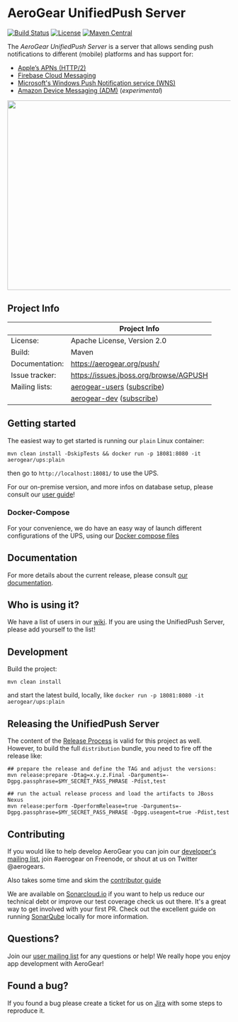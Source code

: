 # AeroGear UnifiedPush Server

[![Build Status](https://travis-ci.org/aerogear/aerogear-unifiedpush-server.png)](https://travis-ci.org/aerogear/aerogear-unifiedpush-server)
[![License](https://img.shields.io/:license-Apache2-blue.svg)](http://www.apache.org/licenses/LICENSE-2.0)
[![Maven Central](https://maven-badges.herokuapp.com/maven-central/org.jboss.aerogear.unifiedpush/unifiedpush-parent/badge.svg)](https://maven-badges.herokuapp.com/maven-central/org.jboss.aerogear.unifiedpush/unifiedpush-parent)

The _AeroGear UnifiedPush Server_ is a server that allows sending push notifications to different (mobile) platforms and has support for:
* [Apple’s APNs (HTTP/2)](https://developer.apple.com/library/content/documentation/NetworkingInternet/Conceptual/RemoteNotificationsPG/APNSOverview.html#//apple_ref/doc/uid/TP40008194-CH8-SW1)
* [Firebase Cloud Messaging](https://firebase.google.com/docs/cloud-messaging/)
* [Microsoft's Windows Push Notification service (WNS)](https://msdn.microsoft.com/en-us/library/windows/apps/hh913756.aspx)
* [Amazon Device Messaging (ADM)](https://developer.amazon.com/appsandservices/apis/engage/device-messaging/) (*experimental*)

<img src="https://raw.githubusercontent.com/aerogear/aerogear-unifiedpush-server/master/ups-ui-screenshot.png" height="427px" width="550px" />

## Project Info

|                 | Project Info  |
| --------------- | ------------- |
| License:        | Apache License, Version 2.0  |
| Build:          | Maven  |
| Documentation:  | https://aerogear.org/push/  |
| Issue tracker:  | https://issues.jboss.org/browse/AGPUSH  |
| Mailing lists:  | [aerogear-users](http://aerogear-users.1116366.n5.nabble.com/) ([subscribe](https://lists.jboss.org/mailman/listinfo/aerogear-users))  |
|                 | [aerogear-dev](http://aerogear-dev.1069024.n5.nabble.com/) ([subscribe](https://lists.jboss.org/mailman/listinfo/aerogear-dev))  |

## Getting started

The easiest way to get started is running our `plain` Linux container:
```
mvn clean install -DskipTests && docker run -p 18081:8080 -it aerogear/ups:plain 
```

then go to `http://localhost:18081/` to use the UPS.

For our on-premise version, and more infos on database setup, please consult our [user guide](https://aerogear.org/docs/unifiedpush/ups_userguide/index)!

### Docker-Compose

For your convenience, we do have an easy way of launch different configurations of the UPS, using our [Docker compose files](docker-compose)

## Documentation

For more details about the current release, please consult [our documentation](https://aerogear.org/getstarted/guides/#push).

## Who is using it?

We have a list of users in our [wiki](https://github.com/aerogear/aerogear-unifiedpush-server/wiki/Users-of-the-UnifiedPush-Server). If you are using the UnifiedPush Server, please add yourself to the list!

## Development

Build the project:
```
mvn clean install
```

and start the latest build, locally, like `docker run -p 18081:8080 -it aerogear/ups:plain`

## Releasing the UnifiedPush Server

The content of the [Release Process](https://github.com/aerogear/collateral/wiki/Release-Process-(Java)) is valid for this project as well. However, to build the full `distribution` bundle, you need to fire off the release like:

```
## prepare the release and define the TAG and adjust the versions:
mvn release:prepare -Dtag=x.y.z.Final -Darguments=-Dgpg.passphrase=$MY_SECRET_PASS_PHRASE -Pdist,test

## run the actual release process and load the artifacts to JBoss Nexus
mvn release:perform -DperformRelease=true -Darguments=-Dgpg.passphrase=$MY_SECRET_PASS_PHRASE -Dgpg.useagent=true -Pdist,test
```

## Contributing

If you would like to help develop AeroGear you can join our [developer's mailing list](https://lists.jboss.org/mailman/listinfo/aerogear-dev), join #aerogear on Freenode, or shout at us on Twitter @aerogears.

Also takes some time and skim the [contributor guide](http://aerogear.org/docs/guides/Contributing/)

We are available on [Sonarcloud.io](https://sonarcloud.io/dashboard?id=org.jboss.aerogear.unifiedpush%3Aunifiedpush-parent) if you want to help us reduce our technical debt or improve our test coverage check us out there. It's a great way to get involved with your first PR. Check out the excellent guide on running [SonarQube](https://docs.sonarqube.org/display/SCAN/Analyzing+with+SonarQube+Scanner+for+Maven) locally for more information.

## Questions?

Join our [user mailing list](https://lists.jboss.org/mailman/listinfo/aerogear-users) for any questions or help! We really hope you enjoy app development with AeroGear!

## Found a bug?

If you found a bug please create a ticket for us on [Jira](https://issues.jboss.org/browse/AGPUSH) with some steps to reproduce it.
